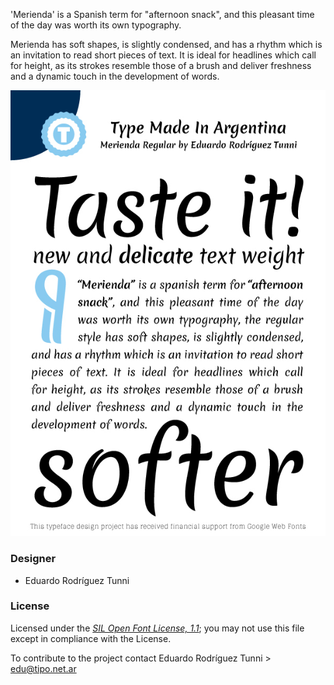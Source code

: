 'Merienda' is a Spanish term for "afternoon snack", and this pleasant time of the day was worth its own typography.

Merienda has soft shapes, is slightly condensed, and has a rhythm which is an invitation to read short pieces of text. It is ideal for headlines which call for height, as its strokes resemble those of a brush and deliver freshness and a dynamic touch in the development of words.

![Sample of Merienda Regular.](merienda-REG-google.jpg "Merienda")

### Designer

* Eduardo Rodríguez Tunni

### License

Licensed under the [*SIL Open Font License, 1.1*](http://scripts.sil.org/OFL); you may not use this file except in compliance with the License.

To contribute to the project contact Eduardo Rodríguez Tunni > edu@tipo.net.ar
